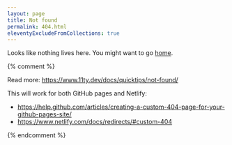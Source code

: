 ```yaml
---
layout: page
title: Not found
permalink: 404.html
eleventyExcludeFromCollections: true
---
```


Looks like nothing lives here. You might want to go
<a href="{{ '/' | url }}">home</a>.

{% comment %}

Read more: https://www.11ty.dev/docs/quicktips/not-found/

This will work for both GitHub pages and Netlify:

- https://help.github.com/articles/creating-a-custom-404-page-for-your-github-pages-site/
- https://www.netlify.com/docs/redirects/#custom-404

{% endcomment %}

